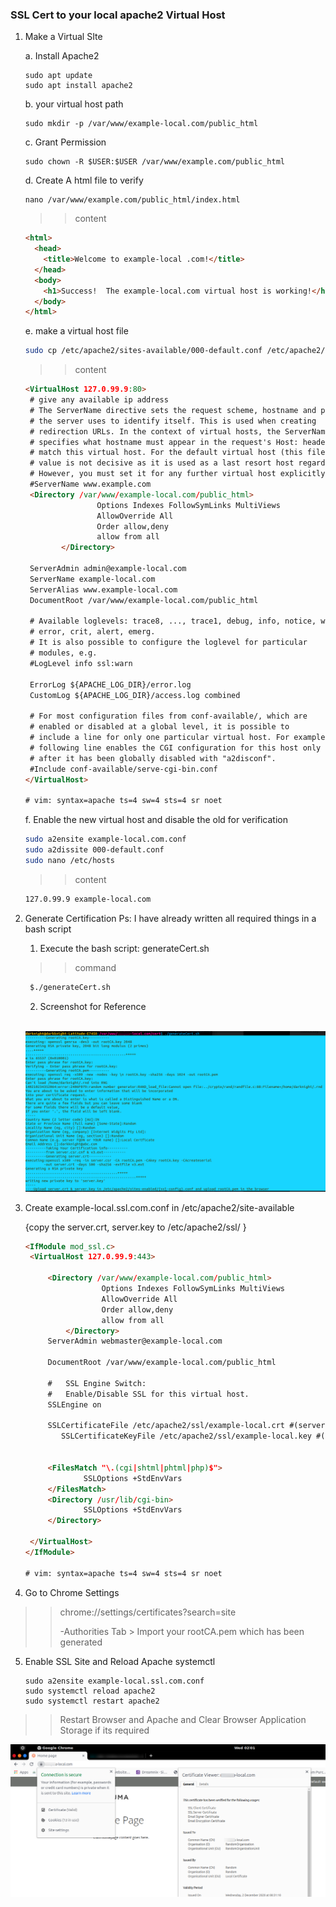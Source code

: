 ### SSL Cert to your local apache2 Virtual Host

1. Make a Virtual SIte

   a. Install Apache2

   ```
   sudo apt update
   sudo apt install apache2
   ```
   
   b. your virtual host path
   
   ```
   sudo mkdir -p /var/www/example-local.com/public_html
   ```
   
   c. Grant Permission
   
   ```
   sudo chown -R $USER:$USER /var/www/example.com/public_html
   ```
   
   d. Create A html file to verify
   
   ```
   nano /var/www/example.com/public_html/index.html
   ```
   
   > > content
   
   ```html
   <html>
     <head>
       <title>Welcome to example-local .com!</title>
     </head>
     <body>
       <h1>Success!  The example-local.com virtual host is working!</h1>
     </body>
   </html>
   ```
   
   e. make a virtual host file
   
   ```bash
   sudo cp /etc/apache2/sites-available/000-default.conf /etc/apache2/sites-available/example-local.com.conf
   ```
   
   > > content
   
   ```html
   <VirtualHost 127.0.99.9:80>
   	# give any available ip address
   	# The ServerName directive sets the request scheme, hostname and port that
   	# the server uses to identify itself. This is used when creating
   	# redirection URLs. In the context of virtual hosts, the ServerName
   	# specifies what hostname must appear in the request's Host: header to
   	# match this virtual host. For the default virtual host (this file) this
   	# value is not decisive as it is used as a last resort host regardless.
   	# However, you must set it for any further virtual host explicitly.
   	#ServerName www.example.com
   	<Directory /var/www/example-local.com/public_html>
                   Options Indexes FollowSymLinks MultiViews
                   AllowOverride All
                   Order allow,deny
                   allow from all
           </Directory>
   
   	ServerAdmin admin@example-local.com
   	ServerName example-local.com
   	ServerAlias www.example-local.com
   	DocumentRoot /var/www/example-local.com/public_html
   
   	# Available loglevels: trace8, ..., trace1, debug, info, notice, warn,
   	# error, crit, alert, emerg.
   	# It is also possible to configure the loglevel for particular
   	# modules, e.g.
   	#LogLevel info ssl:warn
   
   	ErrorLog ${APACHE_LOG_DIR}/error.log
   	CustomLog ${APACHE_LOG_DIR}/access.log combined
   
   	# For most configuration files from conf-available/, which are
   	# enabled or disabled at a global level, it is possible to
   	# include a line for only one particular virtual host. For example the
   	# following line enables the CGI configuration for this host only
   	# after it has been globally disabled with "a2disconf".
   	#Include conf-available/serve-cgi-bin.conf
   </VirtualHost>
   
   # vim: syntax=apache ts=4 sw=4 sts=4 sr noet
   ```
   
   f. Enable the new virtual host and disable the old for verification
   
   ```bash
   sudo a2ensite example-local.com.conf
   sudo a2dissite 000-default.conf
   sudo nano /etc/hosts
   ```
   
   > > content
   
   ```bash
   127.0.99.9 example-local.com
   ```
   
   

2. Generate Certification Ps: I have already written all required things in a bash script 

   1. Execute the bash script: generateCert.sh

   > > command

   ```bash
    $./generateCert.sh 
   ```

   2. Screenshot for Reference

   ​	![](screenshot--2020.12.02-01_46_04.png)

3. Create example-local.ssl.com.conf in /etc/apache2/site-available

   {copy the server.crt, server.key to /etc/apache2/ssl/ }

   ```html
   <IfModule mod_ssl.c>
   	<VirtualHost 127.0.99.9:443>
   	
   		<Directory /var/www/example-local.com/public_html>
                   	Options Indexes FollowSymLinks MultiViews
                   	AllowOverride All
                   	Order allow,deny
                   	allow from all
           	</Directory>
   		ServerAdmin webmaster@example-local.com
   		
   		DocumentRoot /var/www/example-local.com/public_html
   
   		#   SSL Engine Switch:
   		#   Enable/Disable SSL for this virtual host.
   		SSLEngine on
           
   		SSLCertificateFile /etc/apache2/ssl/example-local.crt #(server.crt)
           SSLCertificateKeyFile /etc/apache2/ssl/example-local.key #(server.key)
   		
   		
   		<FilesMatch "\.(cgi|shtml|phtml|php)$">
   				SSLOptions +StdEnvVars
   		</FilesMatch>
   		<Directory /usr/lib/cgi-bin>
   				SSLOptions +StdEnvVars
   		</Directory>
   
   	</VirtualHost>
   </IfModule>
   
   # vim: syntax=apache ts=4 sw=4 sts=4 sr noet
   ```

4. Go to Chrome Settings 

> >chrome://settings/certificates?search=site
> >
> >-Authorities Tab > Import your rootCA.pem which has been generated

5. Enable SSL Site and Reload Apache systemctl

   ```
   sudo a2ensite example-local.ssl.com.conf
   sudo systemctl reload apache2 
   sudo systemctl restart apache2
   ```

> > Restart Browser and Apache and Clear Browser Application Storage if its required

![](output.png)
